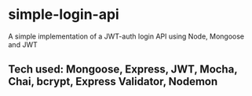 # simple-login-api
A simple implementation of a JWT-auth login API using Node, Mongoose and JWT 

## Tech used: Mongoose, Express, JWT, Mocha, Chai, bcrypt, Express Validator, Nodemon
